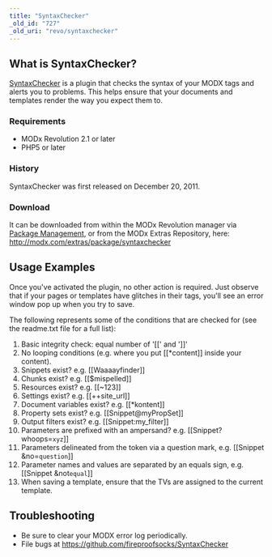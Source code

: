 ```yaml
---
title: "SyntaxChecker"
_old_id: "727"
_old_uri: "revo/syntaxchecker"
---
```


## What is SyntaxChecker?

[SyntaxChecker](http://modx.com/extras/package/syntaxchecker) is a plugin that checks the syntax of your MODX tags and alerts you to problems. This helps ensure that your documents and templates render the way you expect them to.

### Requirements

- MODx Revolution 2.1 or later
- PHP5 or later

### History

SyntaxChecker was first released on December 20, 2011.

### Download

It can be downloaded from within the MODx Revolution manager via [Package Management](developing-in-modx/advanced-development/package-management "Package Management"), or from the MODx Extras Repository, here: <http://modx.com/extras/package/syntaxchecker>

## Usage Examples

Once you've activated the plugin, no other action is required. Just observe that if your pages or templates have glitches in their tags, you'll see an error window pop up when you try to save.

The following represents some of the conditions that are checked for (see the readme.txt file for a full list):

1. Basic integrity check: equal number of '\[\[' and '\]\]'
2. No looping conditions (e.g. where you put \[\[\*content\]\] inside your content).
3. Snippets exist? e.g. \[\[Waaaayfinder\]\]
4. Chunks exist? e.g. \[\[$mispelled\]\]
5. Resources exist? e.g. \[\[~123\]\]
6. Settings exist? e.g. \[\[++site\_url\]\]
7. Document variables exist? e.g. \[\[\*kontent\]\]
8. Property sets exist? e.g. \[\[Snippet@myPropSet\]\]
9. Output filters exist? e.g. \[\[Snippet:my\_filter\]\]
10. Parameters are prefixed with an ampersand? e.g. \[\[Snippet? whoops=`xyz`\]\]
11. Parameters delineated from the token via a question mark, e.g. \[\[Snippet &no=`question`\]\]
12. Parameter names and values are separated by an equals sign, e.g. \[\[Snippet &not`equal`\]\]
13. When saving a template, ensure that the TVs are assigned to the current template.

## Troubleshooting

- Be sure to clear your MODX error log periodically.
- File bugs at <https://github.com/fireproofsocks/SyntaxChecker>